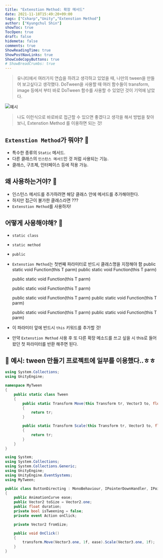 ```yaml
---
title: "Extenstion Method: 확장 메서드"
date: 2021-11-18T15:49:20+09:00
tags: ["Csharp","Unity","Extenstion Method"]
author: ["Kyungchul Shin"]
showToc: true
TocOpen: true
draft: false
hidemeta: false
comments: true
ShowReadingTime: true
ShowPostNavLinks: true
ShowCodeCopyButtons: true
# ShowBreadCrumbs: true
---
```


>유니티에서 여러가지 연습을 하려고 생각하고 있었을 때, 나만의 tween을 만들어 보고싶다고 생각했다. DoTween을 사용할 때 여러 함수들이 transform, image 등에서 부터 바로 DoTween 함수를 사용할 수 있었던 것이 기억에 남았다.

![예시](/images/studying2_0.png)

>나도 이런식으로 바로바로 접근할 수 있으면 좋겠다고 생각을 해서 방법을 찾아보니, Extenstion Method 를 이용하면 되는 것!

## `Extenstion Method`가 뭐야? 🧐

- 특수한 종류의 `Static` 메서드.
- 다른 클래스의 `인스턴스 메서드`인 것 처럼 사용되는 기능.
- 클래스, 구조체, 인터페이스 등에 적용 가능.   

## 왜 사용하는거야? 🧐

- 인스턴스 메서드를 추가하려면 해당 클래스 안에 메서드를 추가해야한다.
- 하지만 접근이 불가한 클래스라면 ???
- `Extenstion Method`를 사용하자!   

## 어떻게 사용해야해? 🧐

- `static class`
- `static method`
- `public`
- `Extenstion Method`는 첫번째 파라미터로 반드시 클래스명을 지정해야 함
    public static void Function(this T parm)
    public static void Function(this T parm)

    public static void Function(this T parm)

    public static void Function(this T parm)

    public static void Function(this T parm)
    public static void Function(this T parm)

    public static void Function(this T parm)
    public static void Function(this T parm)
- 이 파라미터 앞에 반드시 `this` 키워드를 추가할 것!
- 만약 `Extenstion Method` 사용 후 또 다른 확장 메소드를 쓰고 싶을 시 this로 들어왔던 첫 파라미터를 반환 해주면 된다.

## 🍑 예시: tween 만들기 프로젝트에 일부를 이용했다..ㅎㅎ
```csharp
using System.Collections;
using UnityEngine;

namespace MyTween
{
    public static class Tween
    {
        public static Transform Move(this Transform tr, Vector3 to, float duration, AnimationCurve ease)
        {
            return tr;
        }

        public static Transform Scale(this Transform tr, Vector3 to, float duration, AnimationCurve ease)
        {
            return tr;
        }
    }
}
```
```csharp
using System;
using System.Collections;
using System.Collections.Generic;
using UnityEngine;
using UnityEngine.EventSystems;
using MyTween;

public class ButtonDirecting : MonoBehaviour, IPointerDownHandler, IPointerUpHandler
{
    public AnimationCurve ease;
    public Vector2 toSize = Vector2.one;
    public float duration;
    private bool isTweening = false;
    private event Action onClick;

    private Vector2 fromSize;

    public void OnClick()
    {
        transform.Move(Vector3.one, 1f, ease).Scale(Vector3.one, 1f);
    }
}
```